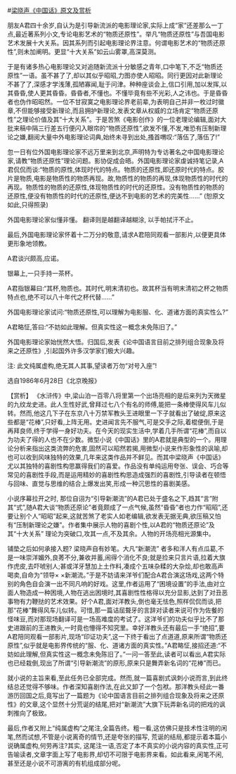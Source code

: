 #[梁晓声《中国话》原文及赏析](https://www.vrrw.net/wx/15338.html)

朋友A君四十余岁,自认为是引导新流派的电影理论家,实际上成“家”还差那么一丁点,最近著系列小文,专论电影艺术的“物质还原性”。举凡“物质还原性”与吾国电影艺术发展十大关系。因其系列而引起电影理论界注意。何谓电影艺术的“物质还原性”,则未加阐明。更显“十大关系”如云山雾罩,高深莫测。

于是有诸多热心电影理论又对追随新流派十分敏感之青年,口中笔下,不乏“物质还原性”一语。虽不甚了了,却以其似乎昭昭,力图亦使人昭昭。同行更因对此新理论不甚了了,深感才学浅薄,孤陋寡闻,耻于问津。种种座谈会上,信口引用,加以发挥,以其昏昏,使人更其昏昏。昏昏者,不懂也。不懂毕竟有些不光彩,人之讳也。于是昏昏者也伪作昭昭然。一位不甘寂寞之电影理论界老前辈,为表明自己并非一枚过时徽章,不但能够接受新理论,而且拥护新理论,发表文章从权威的立场肯定“物质还原性”之理论价值及其“十大关系”。于是苦煞《电影创作》的一位老理论编辑,面对大批来稿中隔三行差五行便闪入眼帘的“物质还原性”,欲发不懂,不发,唯恐有压制新理论之嫌,翻阅大量中外电影理论词典,始终未寻到出处,搔首喟叹:“落伍了,落伍了!”

忽一日有位外国电影理论家不远万里来到北京,声明特为专访著名之中国电影理论家,请教“物质还原性”理论问题。影协促成会晤。外国电影理论家虔诚持笔记录,A君侃侃而谈:“物质的原性,体现时代的特点。物质的还原性,即还原时代的特点。胶片是物质,电影是物质性的物质再现。故,物质性的物质的再现,体现物质性的时代的再现。物质性的物质的还原性,体现物质性的时代的还原性。没有物质性的物质的还原性,便没有物质性的时代的还原性,便达不到电影的艺术的完美性……” (恕原文如此,只得照录)

外国电影理论家似懂非懂。 翻译则是越翻译越糊涂, 以手帕拭汗不止。

最后,外国电影理论家怀着十二万分的敬意,请求A君陪同观看一部影片,以便更具体更形象地领教。

A君谈兴颇高,应诺。

银幕上,一只手持一茶杯。

A君指银幕曰:“其杯,物质也。其时代,明末清初也。故其杯当有明末清初之杯之物质特点也,绝不可以八十年代之杯代替……”

外国电影理论家试问:“物质还原性,可以理解为电影服、化、道诸方面的真实性么?”

A君略怔,答曰:“不妨如此理解。但真实性这一概念未免陈旧了。”

外国电影理论家始恍然大悟。归国后,发表《论中国语言目前之排列组合现象及将来之还原性》,引起国外许多汉学家们极大兴趣。

注: 此文纯属虚构,绝无其人其事,望读者万勿“对号入座”!

选自1986年6月28日《北京晚报》



【赏析】 《水浒传》中,梁山泊一百零八将里第一个出场亮相的是后来列为天微星的九纹龙史进。此人生性好武,曾拜过七八个有名的师傅,能把一条棒使得风车儿似转。然而,他这几下子在东京八十万禁军教头王进眼里一下子就看出了破绽,原来这些都是“花棒”,只好看,上阵无用。史进闻言先不服气,可是交手之际,着棍便倒,于是再拜良师,终于学得一身好功夫。在今天的现实生活中,学着几手所谓“花棒”,而自以为功夫了得的人也不在少数。微型小说《中国话》里的A君就是典型的一个。用理论分析来指出这类流弊的危害,固然可以昭然若揭,用微型小说来作形象性的讽喻,却也可以收到风味独特的效果,几年来这类作品并不鲜见。而其中梁晓声《中国话》尤以其独特的喜剧性构思赢得我们的喜爱。作品没有单纯运用夸张、误会、巧合等常见的喜剧性手段,而是运用精妙的喜剧性构思造成强烈的喜剧性,引导读者在顿悟与回味、直觉与思维的结合上爆发出笑,形成一种沉思性的喜剧美感。

小说序幕拉开之时, 那位自诩为“引导新潮流”的A君已处于盛名之下,趋其“言”附其“式”,随A君大谈“物质还原论”者竟颇成了一点气候,虽然“昏昏”者也力作“昭昭”,还要让别个人“昭昭”起来,这就苦煞了老实人如老编辑,欲发表无据无典,欲压稿又怕有“压制新理论之嫌”。作者集中展示人物的喜剧个性,以A君的“物质还原论”及其“十大关系” 理论为突破口,攻其一点,不及其余。人物的开场亮相光源集中。

铺垫之后如何承接入题? 梁晓声自有妙笔。大凡“新潮流” 者多和洋人有点瓜葛,不是一味崇洋媚外,良莠不分,兼收并蓄,闹得个消化不良;就是捡来只言片语,拉着大旗作虎皮,去吓唬别人;甚或洋牙慧加上土作料,凑成个五味杂糅的大杂烩,却也敢高声喝卖,自命为“领导× ×新潮流。”于是不妨请来洋爷们配合A君合演这场戏,这两个特别的角色自会演一出不同凡响的好戏。这里,作者运用了“困境设置”的手法,由对立面人物造成一种困境,人物在逃出困境时,其喜剧性性格得以充分显影,达到了对丑恶事物有力鞭挞的艺术效果。好个A君,面对洋教头,倒也毫无怯色,照样侃侃而谈,把那“花棒”舞得风车儿似转。可惜,那一篇诘屈聱牙的言辞对读者来说可作为佐餐的怪味豆,而对那现场翻译可是一场高难度的考试了。这洋爷们的功夫似乎比不了那史进跟前的王进教头,一时竟也懵得不知究里。幸好洋教头还有最后一手“绝招”,要A君陪同观看一部影片,现场“印证功夫”,这一下终于看出了点道道,原来所谓“物质还原性”,似乎就是电影界传统的“服、化、道诸方面的真实性。”A君略怔,接招还道:“不妨如此理解,但真实性这一概念未免陈旧了。”一问一答至此,读者可以看出,A君实际也已经栽倒,现出了所谓“引导新潮流”的原形,原来只是舞弄新名词的“花棒”而已。

就小说的主旨来看,至此任务已全部完成。然而,就一篇喜剧式讽刺小说而言,到此终结总还觉得不够味。作者深知喜剧作法,在此又卸了一个包袱。那洋教头经此一番游历回国之后,竟写出了一篇题为《论中国语言目前之排列组合现象及将来之还原性》的文章,这个显然十分荒诞的结尾,把对“新潮流”大旗下玩弄新名词的把戏的讽刺推向了极致。

最后,作者又附上“纯属虚构”之尾注,全篇告终。粗一看,这仿佛只是技术性注明的闲笔,然而试想,不管是小说离奇的情节,还是夸张的描写, 荒诞的结局,都提示着本篇小说确属虚构,何劳再注?其实, 这尾注一语,否定了本不真实的小说内容的真实性,正可告喻读者,文章字面上写了电影界,却切不可限于电影界来看。如此看来,闲笔不闲,甚至还是小说不可游离的有机组成部分呢。

